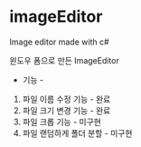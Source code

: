 # imageEditor
 Image editor made with c#
 
 윈도우 폼으로 만든 ImageEditor
 - 기능 -
 1. 파일 이름 수정 기능 - 완료
 2. 파일 크기 변경 기능 - 완료
 3. 파일 크롭 기능 - 미구현
 4. 파일 랜덤하게 폴더 분할 - 미구현
